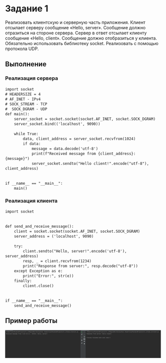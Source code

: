 # Задание 1

Реализовать клиентскую и серверную часть приложения. Клиент
отсылает серверу сообщение «Hello, server». Сообщение должно
отразиться на стороне сервера. Сервер в ответ отсылает клиенту
сообщение «Hello, client». Сообщение должно отобразиться у клиента.
Обязательно использовать библиотеку socket. Реализовать с помощью
протокола UDP.

## Выполнение

### Реализация сервера

    import socket
    # HEADERSIZE = 4
    # AF_INET - IPv4
    # SOCK_STREAM - TCP
    #  SOCK_DGRAM - UDP
    def main():
        server_socket = socket.socket(socket.AF_INET, socket.SOCK_DGRAM)
        server_socket.bind(('localhost', 9090))
    
        while True:
            data, client_address = server_socket.recvfrom(1024)
            if data:
                message = data.decode('utf-8')
                print(f"Received message from {client_address}: {message}")
                server_socket.sendto("Hello client!".encode("utf-8"), client_address)
    
    
    if __name__ == "__main__":
        main()


### Реализация клиента

    import socket
    
    
    def send_and_receive_message():
        client = socket.socket(socket.AF_INET, socket.SOCK_DGRAM)
        server_address = ('localhost', 9090)
    
        try:
            client.sendto("Hello, server!".encode('utf-8'), server_address)
            resp, _ = client.recvfrom(1234)
            print("Response from server:", resp.decode("utf-8"))
        except Exception as e:
            print("Error:", str(e))
        finally:
            client.close()
    
    
    if __name__ == "__main__":
        send_and_receive_message()


## Пример работы

![Пример задания 1](assets/task_1.png)
